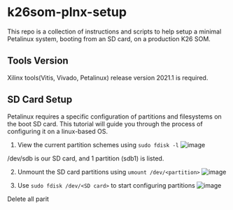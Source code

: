 # k26som-plnx-setup
This repo is a collection of instructions and scripts to help setup a minimal Petalinux system, booting from an SD card, on a production K26 SOM.

## Tools Version
Xilinx tools(Vitis, Vivado, Petalinux) release version 2021.1 is required.

## SD Card Setup
Petalinux requires a specific configuration of partitions and filesystems on the boot SD card.
This tutorial will guide you through the process of configuring it on a linux-based OS.

1. View the current partition schemes using `sudo fdisk -l`
![image](https://user-images.githubusercontent.com/65555647/202134189-1bc00bf1-c3d1-46b6-bf5c-c16048b5525b.png)

/dev/sdb is our SD card, and 1 partition (sdb1) is listed.

2. Unmount the SD card partitions using `umount /dev/<partition>`
![image](https://user-images.githubusercontent.com/65555647/202135999-f253deb3-9455-44fd-9109-82ebc826c369.png)


3. Use `sudo fdisk /dev/<SD card>` to start configuring partitions
![image](https://user-images.githubusercontent.com/65555647/202135125-960edd1e-59fd-4859-a241-0d8b0f02b56a.png)

Delete all parit


